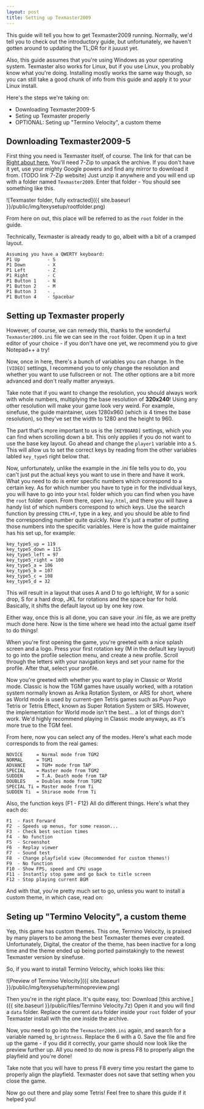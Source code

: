 ```yaml
---
layout: post
title: Setting up Texmaster2009
---
```



This guide will tell you how to get Texmaster2009 running.
Normally, we'd tell you to check out the introductory guide, but unfortunately, we haven't gotten around to updating the TL;DR for it juuust yet.

Also, this guide assumes that you're using Windows as your operating system. Texmaster also works for Linux, but if you use Linux, you probably know what you're doing. Installing mostly works the same way though, so you can still take a good chunk of info from this guide and apply it to your Linux install.

Here's the steps we're taking on:
* Downloading Texmaster2009-5
* Seting up Texmaster properly
* OPTIONAL: Seting up "Termino Velocity", a custom theme

## Downloading Texmaster2009-5

First thing you need is Texmaster itself, of course. The link for that can be [Right about here.](http://mindflyer.net/tetris/texmaster/Texmaster2009-5.7z) You'll need 7-Zip to unpack the archive. If you don't have it yet, use your mighty Google powers and find any mirror to download it from. (TODO link 7-Zip website) Just unzip it anywhere and you will end up with a folder named `Texmaster2009`. Enter that folder - You should see something like this.

![Texmaster folder, fully extracted]({{ site.baseurl }}/public/img/texysetup/rootfolder.png)

From here on out, this place will be referred to as the `root` folder in the guide.

Technically, Texmaster is already ready to go, albeit with a bit of a cramped layout.
```
Assuming you have a QWERTY keyboard:
P1 Up          - S
P1 Down        - X
P1 Left        - Z
P1 Right       - C
P1 Button 1    - N
P1 Button 2    - M
P1 Button 3    - ,
P1 Button 4    - Spacebar
```

## Setting up Texmaster properly

However, of course, we can remedy this, thanks to the wonderful `Texmaster2009.ini` file we can see in the `root` folder. Open it up in a text editor of your choice - if you don't have one yet, we recommend you to give Notepad++ a try!

Now, once in here, there's a bunch of variables you can change. In the `[VIDEO]` settings, I recommend you to only change the resolution and whether you want to use fullscreen or not. The other options are a bit more advanced and don't really matter anyways. 

<p class="message">
 Take note that if you want to change the resolution, you should always work with whole numbers, multiplying the base resolution of <b>320x240</b>! Using any other resolution will make your game look very weird. For example, sinefuse, the guide maintainer, uses 1280x960 (which is 4 times the base resolution), so they've set the width to 1280 and the height to 960.
</p>

The part that's more important to us is the `[KEYBOARD]` settings, which you can find when scrolling down a bit. This only applies if you do not want to use the base key layout. Go ahead and change the `player1` variable into a `5`. This will allow us to set the correct keys by reading from the other variables labled `key_type5` right below that.

Now, unfortunately, unlike the example in the .ini file tells you to do, you can't just put the actual keys you want to use in there and have it work. What you need to do is enter specific numbers which correspond to a certain key. As for which number you have to type in for the individual keys, you will have to go into your `html` folder which you can find when you have the `root` folder open. From there, open `key.html`, and there you will have a handy list of which numbers correspond to which keys. Use the search function by pressing `CTRL+F`, type in a key, and you should be able to find the corresponding number quite quickly. Now it's just a matter of putting those numbers into the specific variables. Here is how the guide maintainer has his set up, for example:
```
key_type5_up = 119
key_type5_down = 115
key_type5_left = 97
key_type5_right = 100
key_type5_a = 106
key_type5_b = 107
key_type5_c = 108
key_type5_d = 32
```
This will result in a layout that uses A and D to go left/right, W for a sonic drop, S for a hard drop, JKL for rotations and the space bar for hold. Basically, it shifts the default layout up by one key row.

Either way, once this is all done, you can save your .ini file, as we are pretty much done here. Now is the time where we head into the actual game itself to do things!

When you're first opening the game, you're greeted with a nice splash screen and a logo. Press your first rotation key (M in the default key layout) to go into the profile selection menu, and create a new profile. Scroll through the letters with your navigation keys and set your name for the profile. After that, select your profile. 

Now you're greeted with whether you want to play in Classic or World mode. Classic is how the TGM games have usually worked, with a rotation system normally known as Arika Rotation System, or ARS for short, where as World mode is used by current-gen Tetris games such as Puyo Puyo Tetris or Tetris Effect, known as Super Rotation System or SRS. However, the implementation for World mode isn't the best... a lot of things don't work. We'd highly recommend playing in Classic mode anyways, as it's more true to the TGM feel.

From here, now you can select any of the modes. Here's what each mode corresponds to from the real games:
```
NOVICE     = Normal mode from TGM2
NORMAL     = TGM1
ADVANCE    = TGM+ mode from TAP
SPECIAL    = Master mode from TGM2
SUDDEN     = T.A. Death mode from TAP
DOUBLES    = Doubles mode from TGM2
SPECIAL Ti = Master mode from Ti
SUDDEN Ti  = Shirase mode from Ti
```

Also, the function keys (F1 - F12) All do different things. Here's what they each do:
```
F1  - Fast Forward
F2  - Speeds up menus, for some reason...
F3  - Check best section times
F4  - No function
F5  - Screenshot
F6  - Replay viewer
F7  - Sound test
F8  - Change playfield view (Recommended for custom themes!)
F9  - No function
F10 - Show FPS, speed and CPU usage
F11 - Instantly stop game and go back to title screen
F12 - Stop playing current BGM
```

And with that, you're pretty much set to go, unless you want to install a custom theme, in which case, read on:

## Seting up "Termino Velocity", a custom theme

Yep, this game has custom themes. This one, Termino Velocity, is praised by many players to be among the best Texmaster themes ever created. Unfortunately, Digital, the creator of the theme, has been inactive for a long time and the theme ended up being ported painstakingly to the newest Texmaster version by sinefuse.

So, if you want to install Termino Velocity, which looks like this:

![Preview of Termino Velocity]({{ site.baseurl }}/public/img/texysetup/terminopreview.png)

Then you're in the right place. It's quite easy, too: Download [this archive.]({{ site.baseurl }}/public/files/Termino Velocity.7z) Open it and you will find a `data` folder. Replace the current `data` folder inside your `root` folder of your Texmaster install with the one inside the archive. 

Now, you need to go into the `Texmaster2009.ini` again, and search for a variable named `bg_brightness`. Replace the 6 with a 0. Save the file and fire up the game - if you did it correctly, your game should now look like the preview further up. All you need to do now is press F8 to properly align the playfield and you're done!

<p class="message">
 Take note that you will have to press F8 every time you restart the game to properly align the playfield. Texmaster does not save that setting when you close the game.
</p>

Now go out there and play some Tetris! Feel free to share this guide if it helped you!